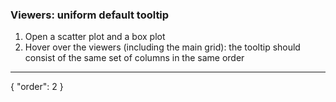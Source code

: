 ### Viewers: uniform default tooltip

1. Open a scatter plot and a box plot
2. Hover over the viewers (including the main grid): the tooltip should consist of the same set of columns in the same order




---
{
  "order": 2
}